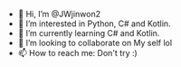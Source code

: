 - 👋 Hi, I’m @JWjinwon2
- 👀 I’m interested in Python, C# and Kotlin.
- 🌱 I’m currently learning C# and Kotlin.
- 💞️ I’m looking to collaborate on My self lol
- 📫 How to reach me: Don't try :)

<!---
JWjinwon2/JWjinwon2 is a ✨ special ✨ repository because its `README.md` (this file) appears on your GitHub profile.
You can click the Preview link to take a look at your changes.
--->
